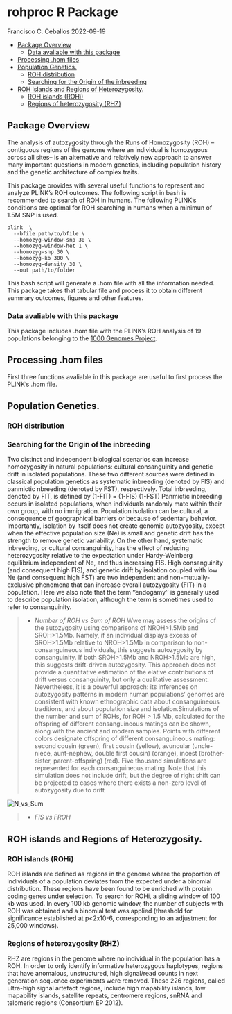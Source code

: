 rohproc R Package
================
Francisco C. Ceballos
2022-09-19

-   <a href="#package-overview" id="toc-package-overview">Package
    Overview</a>
    -   <a href="#data-avaliable-with-this-package"
        id="toc-data-avaliable-with-this-package">Data avaliable with this
        package</a>
-   <a href="#processing-hom-files" id="toc-processing-hom-files">Processing
    .hom files</a>
-   <a href="#population-genetics" id="toc-population-genetics">Population
    Genetics.</a>
    -   <a href="#roh-distribution" id="toc-roh-distribution">ROH
        distribution</a>
    -   <a href="#searching-for-the-origin-of-the-inbreeding"
        id="toc-searching-for-the-origin-of-the-inbreeding">Searching for the
        Origin of the inbreeding</a>
-   <a href="#roh-islands-and-regions-of-heterozygosity"
    id="toc-roh-islands-and-regions-of-heterozygosity">ROH islands and
    Regions of Heterozygosity.</a>
    -   <a href="#roh-islands-rohi" id="toc-roh-islands-rohi">ROH islands
        (ROHi)</a>
    -   <a href="#regions-of-heterozygosity-rhz"
        id="toc-regions-of-heterozygosity-rhz">Regions of heterozygosity
        (RHZ)</a>

## Package Overview

The analysis of autozygosity through the Runs of Homozygosity (ROH)
–contiguous regions of the genome where an individual is homozygous
across all sites– is an alternative and relatively new approach to
answer many important questions in modern genetics, including population
history and the genetic architecture of complex traits.

This package provides with several useful functions to represent and
analyze PLINK’s ROH outcomes. The following script in bash is
recommended to search of ROH in humans. The following PLINK’s conditions
are optimal for ROH searching in humans when a minimun of 1.5M SNP is
used.

<pre><code>plink  \
  --bfile path/to/bfile \
  --homozyg-window-snp 30 \
  --homozyg-window-het 1 \
  --homozyg-snp 30 \
  --homozyg-kb 300 \
  --homozyg-density 30 \
  --out path/to/folder
</code></pre>

This bash script will generate a .hom file with all the information
needed. This package takes that tabular file and process it to obtain
different summary outcomes, figures and other features.

### Data avaliable with this package

This package includes .hom file with the PLINK’s ROH analysis of 19
populations belonging to the [1000 Genomes
Project](https://www.internationalgenome.org/).

## Processing .hom files

First three functions avaliable in this package are useful to first
process the PLINK’s .hom file.

## Population Genetics.

### ROH distribution

### Searching for the Origin of the inbreeding

Two distinct and independent biological scenarios can increase
homozygosity in natural populations: cultural consanguinity and genetic
drift in isolated populations. These two different sources were defined
in classical population genetics as systematic inbreeding (denoted by
FIS) and panmictic nbreeding (denoted by FST), respectively. Total
inbreeding, denoted by FIT, is defined by (1-FIT) = (1-FIS) (1-FST)
Panmictic inbreeding occurs in isolated populations, when individuals
randomly mate within their own group, with no immigration. Population
isolation can be cultural, a consequence of geographical barriers or
because of sedentary behavior. Importantly, isolation by itself does not
create genomic autozygosity, except when the effective population size
(Ne) is small and genetic drift has the strength to remove genetic
variability. On the other hand, systematic inbreeding, or cultural
consanguinity, has the effect of reducing heterozygosity relative to the
expectation under Hardy-Weinberg equilibrium independent of Ne, and thus
increasing FIS. High consanguinity (and consequent high FIS), and
genetic drift by isolation coupled with low Ne (and consequent high FST)
are two independent and non-mutually-exclusive phenomena that can
increase overall autozygosity (FIT) in a population. Here we also note
that the term ‘’endogamy’’ is generally used to describe population
isolation, although the term is sometimes used to refer to
consanguinity.

> -   *Number of ROH vs Sum of ROH* Wwe may assess the origins of the
>     autozygosity using comparisons of NROH\>1.5Mb and SROH\>1.5Mb.
>     Namely, if an individual displays excess of SROH\>1.5Mb relative
>     to NROH\>1.5Mb in comparison to non-consanguineous individuals,
>     this suggests autozygosity by consanguinity. If both SROH\>1.5Mb
>     and NROH\>1.5Mb are high, this suggests drift-driven autozygosity.
>     This approach does not provide a quantitative estimation of the
>     elative contributions of drift versus consanguinity, but only a
>     qualitative assessment. Nevertheless, it is a powerful approach:
>     its inferences on autozygosity patterns in modern human
>     populations’ genomes are consistent with known ethnographic data
>     about consanguineous traditions, and about population size and
>     isolation.Simulations of the number and sum of ROHs, for ROH \>
>     1.5 Mb, calculated for the offspring of different consanguineous
>     matings can be shown, along with the ancient and modern samples.
>     Points with different colors designate offspring of different
>     consanguineous mating: second cousin (green), first cousin
>     (yellow), avuncular (uncle-niece, aunt-nephew, double first
>     cousin) (orange), incest (brother-sister, parent-offspring) (red).
>     Five thousand simulations are represented for each consanguineous
>     mating. Note that this simulation does not include drift, but the
>     degree of right shift can be projected to cases where there exists
>     a non-zero level of autozygosity due to drift

![N_vs_Sum](C:/Users/Rembukai/Desktop/R_scripts/ROH_pack/imagenes/n_vs_s.jpg)

> -   *FIS vs FROH*

## ROH islands and Regions of Heterozygosity.

### ROH islands (ROHi)

ROH islands are defined as regions in the genome where the proportion of
individuals of a population deviates from the expected under a binomial
distribution. These regions have been found to be enriched with protein
coding genes under selection. To search for ROHi, a sliding window of
100 kb was used. In every 100 kb genomic window, the number of subjects
with ROH was obtained and a binomial test was applied (threshold for
significance established at p\<2x10-6, corresponding to an adjustment
for 25,000 windows).

### Regions of heterozygosity (RHZ)

RHZ are regions in the genome where no individual in the population has
a ROH. In order to only identify informative heterozygous haplotypes,
regions that have anomalous, unstructured, high signal/read counts in
next generation sequence experiments were removed. These 226 regions,
called ultra-high signal artefact regions, include high mapability
islands, low mapability islands, satellite repeats, centromere regions,
snRNA and telomeric regions (Consortium EP 2012).
